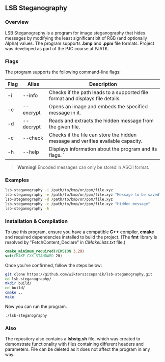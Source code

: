 ## LSB Steganography

### Overview

LSB Steganography is a program for image steganography that hides messages by modifying the least significant bit of RGB (and optionally Alpha) values. 
The program supports **.bmp** and **.ppm** file formats. 
Project was developed as part of the PJC course at PJATK.

### Flags

The program supports the following command-line flags:

Flag    | Alias     | Description
--------|-----------|---------------------------------------------------------------------------------
-i      | --info    | Checks if the path leads to a supported file format and displays file details.   
-e      | --encrypt | Opens an image and embeds the specified message in it.                           
-d      | --decrypt | Reads and extracts the hidden message from the given file.                      
-c      | --check   | Checks if the file can store the hidden message and verifies available capacity. 
-h      | --help    | Displays information about the program and its flags.                           `

> **Warning!** Encoded messages can only be stored in ASCII format.

### Examples
```Bash
lsb-steganography -i /path/to/bmp/or/ppm/file.xyz
lsb-steganography -e /path/to/bmp/or/ppm/file.xyz "Message to be saved"
lsb-steganography -d /path/to/bmp/or/ppm/file.xyz
lsb-steganography -c /path/to/bmp/or/ppm/file.xyz "Hidden message"
lsb-steganography -h
```

### Installation & Compilation

To use this program, ensure you have a compatible **C++** compiler, **cmake** and required dependencies installed to build the project.
(The **fmt** library is resolved by "FetchContent_Declare" in *CMakeLists.txt* file.)
```cmake
cmake_minimum_required(VERSION 3.29)
set(CMAKE_CXX_STANDARD 20)
```
Once you've confirmed, follow the steps below:
```Bash
git clone https://github.com/wiktorszczepanik/lsb-steganography.git
cd lsb-steganography/
mkdir build/
cd build/
cmake ..
make
```
Now you can run the program.
```Bash
./lsb-steganography
```
### Also
The repository also contains a **lsbstg.sh** file, which was created to demonstrate functionality with files containing different headers and parameters. 
File can be deleted as it does not affect the program in any way.

